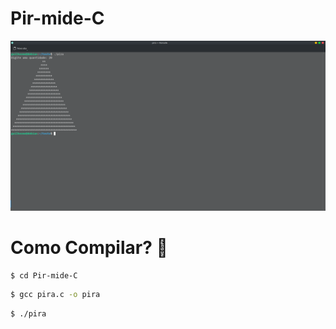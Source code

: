 # Pir-mide-C

![](20250315_214225.png)


# Como Compilar? 🤔

```bash
$ cd Pir-mide-C
```
```bash
$ gcc pira.c -o pira
```
```bash
$ ./pira
```
